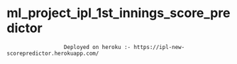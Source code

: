 # ml_project_ipl_1st_innings_score_predictor

                      Deployed on heroku :- https://ipl-new-scorepredictor.herokuapp.com/
